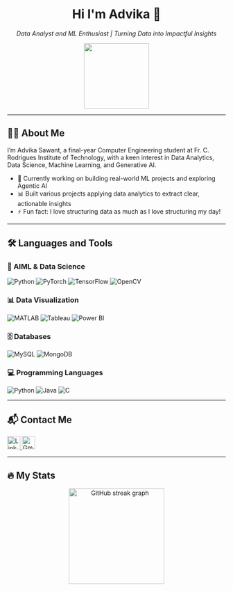 

<h1 align="center">Hi I'm Advika 👋</h1>

<p align="center">
  <em>Data Analyst and  ML Enthusiast | Turning Data into Impactful Insights</em>
</p>

<div align="center">
  <img height="150" src="https://miro.medium.com/max/1600/1*-IrKt__RJ7RGVllQCqBTjw.gif" />
</div>

---

## 👩‍💻 About Me

I’m Advika Sawant, a final-year Computer Engineering student at Fr. C. Rodrigues Institute of Technology, with a keen interest in Data Analytics, Data Science, Machine Learning, and Generative AI.

- 🔭 Currently working on building real-world ML projects and exploring Agentic AI  
- 📊 Built various projects applying data analytics to extract clear, actionable insights  
- ⚡ Fun fact: I love structuring data as much as I love structuring my day!

---

## 🛠 Languages and Tools

### 🧠 AIML & Data Science
<p align="left">
  <img src="https://img.shields.io/badge/Python-3776AB?style=for-the-badge&logo=python&logoColor=white" alt="Python"/>
  <img src="https://img.shields.io/badge/PyTorch-EE4C2C?style=for-the-badge&logo=pytorch&logoColor=white" alt="PyTorch"/>
  <img src="https://img.shields.io/badge/TensorFlow-FF6F00?style=for-the-badge&logo=tensorflow&logoColor=white" alt="TensorFlow"/>
  <img src="https://img.shields.io/badge/OpenCV-5C3EE8?style=for-the-badge&logo=opencv&logoColor=white" alt="OpenCV"/>
</p>

### 📊 Data Visualization
<p align="left">
  <img src="https://img.shields.io/badge/MATLAB-0076A8?style=for-the-badge&logo=Mathworks&logoColor=white" alt="MATLAB"/>
  <img src="https://img.shields.io/badge/Tableau-E97627?style=for-the-badge&logo=tableau&logoColor=white" alt="Tableau"/>
  <img src="https://img.shields.io/badge/Power%20BI-F2C811?style=for-the-badge&logo=powerbi&logoColor=black" alt="Power BI"/>
</p>

### 🗄️ Databases
<p align="left">
  <img src="https://img.shields.io/badge/MySQL-4479A1?style=for-the-badge&logo=mysql&logoColor=white" alt="MySQL"/>
  <img src="https://img.shields.io/badge/MongoDB-47A248?style=for-the-badge&logo=mongodb&logoColor=white" alt="MongoDB"/>
</p>

### 💻 Programming Languages
<p align="left">
  <img src="https://img.shields.io/badge/Python-3776AB?style=for-the-badge&logo=python&logoColor=white" alt="Python"/>
  <img src="https://img.shields.io/badge/Java-007396?style=for-the-badge&logo=java&logoColor=white" alt="Java"/>
  <img src="https://img.shields.io/badge/C-00599C?style=for-the-badge&logo=c&logoColor=white" alt="C"/>
</p>



---

## 📬 Contact Me

<div align="left">
  <a href="https://www.linkedin.com/in/advika-sawant-3354b0300/">
    <img src="https://img.shields.io/static/v1?message=LinkedIn&logo=linkedin&label=&color=0077B5&logoColor=white&labelColor=&style=for-the-badge" height="30" alt="LinkedIn logo" />
  </a>
  <a href="mailto:advika90.sawant@gmail.com">
    <img src="https://img.shields.io/static/v1?message=Gmail&logo=gmail&label=&color=D14836&logoColor=white&labelColor=&style=for-the-badge" height="30" alt="Gmail logo" />
  </a>
</div>

---

## 🔥 My Stats

<div align="center">
  <img src="https://streak-stats.demolab.com?user=advika-sawant&locale=en&mode=daily&theme=dark&hide_border=false&border_radius=5&order=3" height="220" alt="GitHub streak graph" />
</div>
